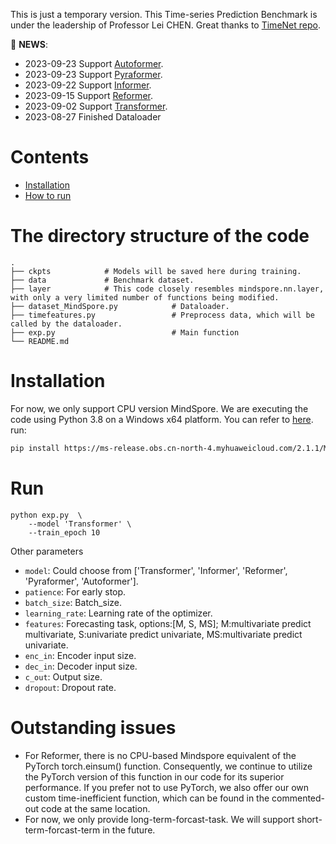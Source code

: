 This is just a temporary version. This Time-series Prediction Benchmark is under the leadership of Professor Lei CHEN.
Great thanks to [TimeNet repo](https://github.com/thuml/Time-Series-Library/tree/main).

🎉 **NEWS**: 
- 2023-09-23 Support [Autoformer](https://github.com/thuml/Time-Series-Library/blob/main/models/Autoformer.py).
- 2023-09-23 Support [Pyraformer](https://github.com/thuml/Time-Series-Library/blob/main/models/Pyraformer.py).
- 2023-09-22 Support [Informer](https://github.com/thuml/Time-Series-Library/blob/main/models/Informer.py).
- 2023-09-15 Support [Reformer](https://github.com/thuml/Time-Series-Library/blob/main/models/Transformer.py).
- 2023-09-02 Support [Transformer](https://github.com/thuml/Time-Series-Library/blob/main/models/Reformer.py).
- 2023-08-27 Finished Dataloader




# Contents
- [Installation](#Installation)
- [How to run](#Run)

# The directory structure of the code
```shell
.
├── ckpts            # Models will be saved here during training.
├── data             # Benchmark dataset.
├── layer            # This code closely resembles mindspore.nn.layer, with only a very limited number of functions being modified.             		
├── dataset_MindSpore.py            # Dataloader.
├── timefeatures.py                 # Preprocess data, which will be called by the dataloader.
├── exp.py                          # Main function 
└── README.md
```

# Installation
For now, we only support CPU version MindSpore. We are executing the code using Python 3.8 on a Windows x64 platform. You can refer to [here](https://www.mindspore.cn/install). run:
```bash
pip install https://ms-release.obs.cn-north-4.myhuaweicloud.com/2.1.1/MindSpore/cpu/x86_64/mindspore-2.1.1-cp38-cp38-win_amd64.whl --trusted-host ms-release.obs.cn-north-4.myhuaweicloud.com -i https://pypi.tuna.tsinghua.edu.cn/simple
```

# Run
```shell
python exp.py  \
    --model 'Transformer' \
    --train_epoch 10
```



Other parameters
- ``model``: Could choose from ['Transformer', 'Informer', 'Reformer', 'Pyraformer', 'Autoformer'].
- ``patience``: For early stop.
- ``batch_size``: Batch_size.
- ``learning_rate``: Learning rate of the optimizer.
- ``features``: Forecasting task, options:[M, S, MS]; M:multivariate predict multivariate, S:univariate predict univariate, MS:multivariate predict univariate.
- ``enc_in``: Encoder input size.
- ``dec_in``: Decoder input size.
- ``c_out``: Output size.
- ``dropout``: Dropout rate.

# Outstanding issues
- For Reformer, there is no CPU-based Mindspore equivalent of the PyTorch torch.einsum() function. Consequently, we continue to utilize the PyTorch version of this function in our code for its superior performance. If you prefer not to use PyTorch, we also offer our own custom time-inefficient function, which can be found in the commented-out code at the same location.
- For now, we only provide long-term-forcast-task. We will support short-term-forcast-term in the future.
